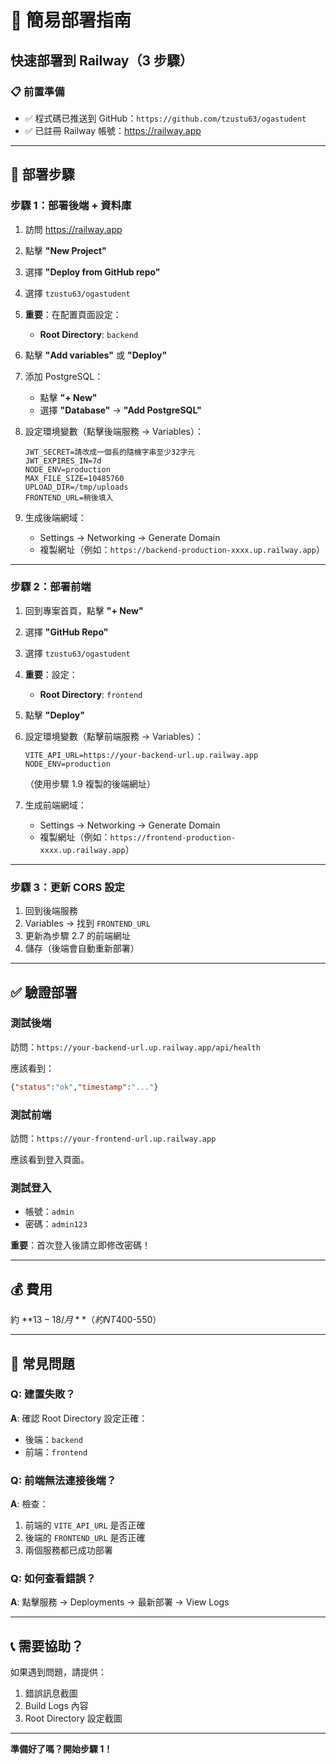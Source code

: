 # 🚀 簡易部署指南

## 快速部署到 Railway（3 步驟）

### 📋 前置準備
- ✅ 程式碼已推送到 GitHub：`https://github.com/tzustu63/ogastudent`
- ✅ 已註冊 Railway 帳號：https://railway.app

---

## 🎯 部署步驟

### 步驟 1：部署後端 + 資料庫

1. 訪問 https://railway.app
2. 點擊 **"New Project"**
3. 選擇 **"Deploy from GitHub repo"**
4. 選擇 `tzustu63/ogastudent`
5. **重要**：在配置頁面設定：
   - **Root Directory**: `backend`
6. 點擊 **"Add variables"** 或 **"Deploy"**

7. 添加 PostgreSQL：
   - 點擊 **"+ New"**
   - 選擇 **"Database"** → **"Add PostgreSQL"**

8. 設定環境變數（點擊後端服務 → Variables）：
   ```
   JWT_SECRET=請改成一個長的隨機字串至少32字元
   JWT_EXPIRES_IN=7d
   NODE_ENV=production
   MAX_FILE_SIZE=10485760
   UPLOAD_DIR=/tmp/uploads
   FRONTEND_URL=稍後填入
   ```

9. 生成後端網域：
   - Settings → Networking → Generate Domain
   - 複製網址（例如：`https://backend-production-xxxx.up.railway.app`）

---

### 步驟 2：部署前端

1. 回到專案首頁，點擊 **"+ New"**
2. 選擇 **"GitHub Repo"**
3. 選擇 `tzustu63/ogastudent`
4. **重要**：設定：
   - **Root Directory**: `frontend`
5. 點擊 **"Deploy"**

6. 設定環境變數（點擊前端服務 → Variables）：
   ```
   VITE_API_URL=https://your-backend-url.up.railway.app
   NODE_ENV=production
   ```
   （使用步驟 1.9 複製的後端網址）

7. 生成前端網域：
   - Settings → Networking → Generate Domain
   - 複製網址（例如：`https://frontend-production-xxxx.up.railway.app`）

---

### 步驟 3：更新 CORS 設定

1. 回到後端服務
2. Variables → 找到 `FRONTEND_URL`
3. 更新為步驟 2.7 的前端網址
4. 儲存（後端會自動重新部署）

---

## ✅ 驗證部署

### 測試後端
訪問：`https://your-backend-url.up.railway.app/api/health`

應該看到：
```json
{"status":"ok","timestamp":"..."}
```

### 測試前端
訪問：`https://your-frontend-url.up.railway.app`

應該看到登入頁面。

### 測試登入
- 帳號：`admin`
- 密碼：`admin123`

**重要**：首次登入後請立即修改密碼！

---

## 💰 費用

約 **$13-18/月**（約 NT$400-550）

---

## 🔧 常見問題

### Q: 建置失敗？
**A**: 確認 Root Directory 設定正確：
- 後端：`backend`
- 前端：`frontend`

### Q: 前端無法連接後端？
**A**: 檢查：
1. 前端的 `VITE_API_URL` 是否正確
2. 後端的 `FRONTEND_URL` 是否正確
3. 兩個服務都已成功部署

### Q: 如何查看錯誤？
**A**: 點擊服務 → Deployments → 最新部署 → View Logs

---

## 📞 需要協助？

如果遇到問題，請提供：
1. 錯誤訊息截圖
2. Build Logs 內容
3. Root Directory 設定截圖

---

**準備好了嗎？開始步驟 1！**
